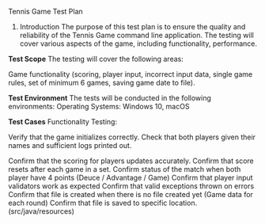 Tennis Game Test Plan
1. Introduction
   The purpose of this test plan is to ensure the quality and reliability of the Tennis Game command line application. The testing will cover various aspects of the game, including functionality, performance.

**Test Scope**
   The testing will cover the following areas:

   Game functionality (scoring, player input, incorrect input data, single game rules, set of minimum 6 games, saving game date to file).

**Test Environment**
   The tests will be conducted in the following environments:
   Operating Systems: Windows 10, macOS

**Test Cases**
   Functionality Testing:

Verify that the game initializes correctly.
Check that both players given their names and sufficient logs printed out.

Confirm that the scoring for players updates accurately.
Confirm that score resets after each game in a set.
Confirm status of the match when both player have 4 points (Deuce / Advantage / Game)
Confirm that player input validators work as expected
Confirm that valid exceptions thrown on errors
Confirm that file is created when there is no file created yet (Game data for each round)
Confirm that file is saved to specific location. (src/java/resources)
